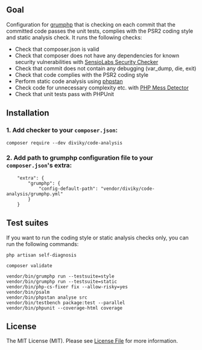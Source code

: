 ## Goal

Configuration for [grumphp](https://github.com/phpro/grumphp) that is checking on each commit that the committed code passes the unit tests, complies with the PSR2 coding style and static analysis check. It runs the following checks:

-   Check that composer.json is valid
-   Check that composer does not have any dependencies for known security vulnerabilities with [SensioLabs Security Checker](https://github.com/sensiolabs/security-checker)
-   Check that commit does not contain any debugging (var_dump, die, exit)
-   Check that code complies with the PSR2 coding style
-   Perform static code analysis using [phpstan](https://github.com/phpstan/phpstan)
-   Check code for unnecessary complexity etc. with [PHP Mess Detector](https://github.com/phpmd/phpmd)
-   Check that unit tests pass with PHPUnit

## Installation

### 1. Add checker to your `composer.json`:

```
composer require --dev diviky/code-analysis
```

### 2. Add path to grumphp configuration file to your `composer.json`'s extra:

```
    "extra": {
        "grumphp": {
            "config-default-path": "vendor/diviky/code-analysis/grumphp.yml"
        }
    }
```

## Test suites

If you want to run the coding style or static analysis checks only, you can run the following commands:

```
php artisan self-diagnosis

composer validate

vendor/bin/grumphp run --testsuite=style
vendor/bin/grumphp run --testsuite=static
vendor/bin/php-cs-fixer fix --allow-risky=yes
vendor/bin/psalm
vendor/bin/phpstan analyse src
vendor/bin/testbench package:test --parallel
vendor/bin/phpunit --coverage-html coverage

```

## License

The MIT License (MIT). Please see [License File](LICENSE) for more information.
